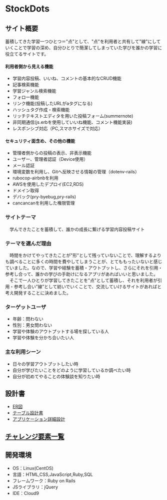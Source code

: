 # StockDots

## サイト概要
蓄積してきた学習一つひとつ＝"点"として、"点"を利用者と共有して"線"にしていくことで学習の深め、自分ひとりで簡潔してしまっていた学びを誰かの学習に役立てるサイトです。

#### 利用者側から見える機能

- 学習内容投稿、いいね、コメントの基本的なCRUD機能
- 記事検索機能
- 学習ジャンル検索機能
- フォロー機能
- リンク機能(投稿したURLがaタグになる) 
- ハッシュタグ作成・検索機能　
- リッチテキストエディタを用いた投稿フォーム(summernote)
- 非同期通信(js.erbを使用していいね機能、コメント機能実装)
- レスポンシブ対応（PC,スマホサイズで対応）

#### セキュリティ面含め、その他の機能

- 管理者側からの投稿の表示、非表示機能
- ユーザー、管理者認証（Device使用）
- メール認証
- 環境変数を利用し、Gitへ反映させる情報の管理（dotenv-rails）
- rubocop-airbnbを利用
- AWSを使用したデプロイ(EC2,RDS)
- ドメイン取得
- デバック(pry-byebug,pry-rails)
- cancancanを利用した権限管理

### サイトテーマ
　学んできたことを蓄積して、誰かの成長に繋げる学習内容投稿サイト

### テーマを選んだ理由
　時間をかけてやってきたことが"形"として残っていないことで、理解するよりも調べることに多くの時間を費やしてしまうことが、とてももったいないと感じていました。なので、学習や経験を蓄積・アウトプットし、さらにそれを引用・参考し合って、誰かの学びの手助けになるアプリがあればいいと思いました。<br> 
　そこで一人ひとりが学習してきたことを"点"として蓄積し、それを利用者が引用・参考し合い”線”として紡いでいくことで、交流していけるサイトがあればと考え開発することに決めました。
　

### ターゲットユーザ
- 年齢：問わない
- 性別：男女問わない
- 学習や体験のアウトプットする場を探している人
- 学習や体験を分かち合いたい人

### 主な利用シーン
- 日々の学習アウトプットしたい時
- 自分が学びたいことをどのように学習しているか調べたい時
- 自分が初めてやることの体験談を知りたい時


## 設計書
- [ER図](https://app.diagrams.net/#G1lqGCPIpoZtL1XC4eYdmog-ejCv86asTs)
- [テーブル設計書](https://docs.google.com/spreadsheets/d/1rvcGUG_UeqFkNMgmC0l_rzzV_QBOKMKKpHx19gXYyLA/edit#gid=1240478325)
- [アプリケーション詳細設計](https://docs.google.com/spreadsheets/d/1Me5UXp0drpDdBsKSQn2rEVvOQ0U5hxwxxstVq9rLdkI/edit#gid=2133469642)

## [チャレンジ要素一覧](https://docs.google.com/spreadsheets/d/1oKQga6FtqoK-wivMC0YBypGm8VT52MBMIYnnaxDT0Cc/edit#gid=2012246441)

## 開発環境
- OS：Linux(CentOS)
- 言語：HTML,CSS,JavaScript,Ruby,SQL
- フレームワーク：Ruby on Rails
- JSライブラリ：jQuery
- IDE：Cloud9
